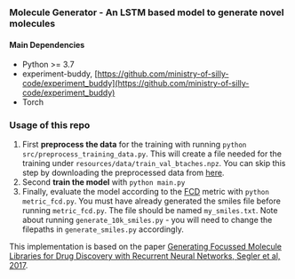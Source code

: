 ### Molecule Generator - An LSTM based model to generate novel molecules

#### Main Dependencies
* Python >= 3.7
* experiment-buddy, [https://github.com/ministry-of-silly-code/experiment_buddy](https://github.com/ministry-of-silly-code/experiment_buddy)
* Torch

### Usage of this repo

1. First **preprocess the data** for the training with running
   ```python src/preprocess_training_data.py```. This will create a file needed for the training under 
   `resources/data/train_val_btaches.npz`. You can skip this step by downloading the preprocessed data from 
   [here](https://drive.google.com/file/d/1NxK0qCNYdVDi0bRVf5gstusjMnW1VZ6o/view?usp=sharing).
2. Second **train the model** with ```python main.py```
3. Finally, evaluate the model according to the [FCD](https://github.com/bioinf-jku/FCD) metric with `python metric_fcd.py`.
   You must have already generated the smiles file before running `metric_fcd.py`. The file should be named 
   `my_smiles.txt`. Note about running `generate_10k_smiles.py` - you will need to change the filepaths in `generate_smiles.py` accordingly.


This implementation is based on the paper [Generating Focussed Molecule Libraries for Drug Discovery with Recurrent 
Neural Networks, Segler et al, 2017](https://arxiv.org/pdf/1701.01329.pdf).
